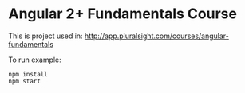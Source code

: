 Angular 2+ Fundamentals Course
========================
This is project used in: http://app.pluralsight.com/courses/angular-fundamentals


To run example:
```
npm install
npm start
```
